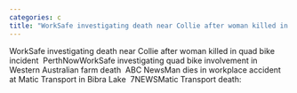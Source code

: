 ```yaml
---
categories: c
title: "WorkSafe investigating death near Collie after woman killed in quad bike incident  PerthNow"
---
```

WorkSafe investigating death near Collie after woman killed in quad bike incident&nbsp;&nbsp;PerthNowWorkSafe investigating quad bike involvement in Western Australian farm death&nbsp;&nbsp;ABC NewsMan dies in workplace accident at Matic Transport in Bibra Lake&nbsp;&nbsp;7NEWSMatic Transport death: